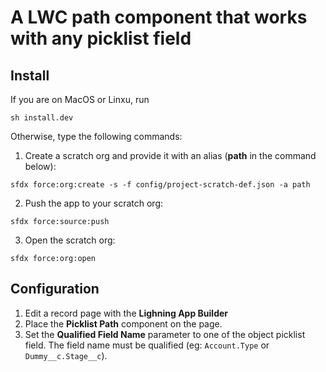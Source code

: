 # A LWC path component that works with any picklist field


## Install
If you are on MacOS or Linxu, run

```
sh install.dev
```

Otherwise, type the following commands:


1. Create a scratch org and provide it with an alias (**path** in the command below):

```
sfdx force:org:create -s -f config/project-scratch-def.json -a path
```

2. Push the app to your scratch org:

```
sfdx force:source:push
```

3. Open the scratch org:

```
sfdx force:org:open
```

## Configuration
1. Edit a record page with the **Lighning App Builder**
1. Place the **Picklist Path** component on the page.
2. Set the **Qualified Field Name** parameter to one of the object picklist field. The field name must be qualified (eg: `Account.Type` or `Dummy__c.Stage__c`).